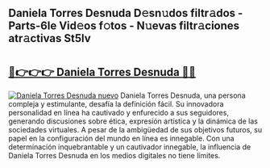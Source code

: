 ## Daniela Torres Desnuda D𝚎sn𝚞dos filtr𝚊dos - Parts-6le Vid𝚎os f𝚘tos - N𝚞evas filtr𝚊ciones atr𝚊ctivas St5lv

# <h2><a href="http://mb8qz2.tromn.icu/?c=Daniela+Torres+Desnuda">🔗👉👉👉 Daniela Torres Desnuda 🔗🔗</a></h2>

[![Daniela Torres Desnuda nuevo](https://i.imgur.com/pEAQMta.gif)](http://mb8qz2.tromn.icu/?c=Daniela+Torres+Desnuda)
Daniela Torres Desnuda, una persona compleja y estimulante, desafía la definición fácil. Su innovadora personalidad en línea ha cautivado y enfurecido a sus seguidores, generando discusiones sobre ética, expresión artística y la dinámica de las sociedades virtuales. A pesar de la ambigüedad de sus objetivos futuros, su papel en la configuración del mundo en línea es innegable. Con una determinación inquebrantable y un cautivador innegable, la influencia de Daniela Torres Desnuda en los medios digitales no tiene límites.
